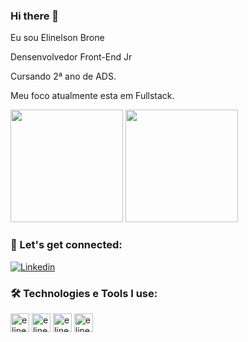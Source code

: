 ### Hi there 👋

Eu sou Elinelson Brone

Densenvolvedor Front-End Jr

Cursando 2ª ano de ADS.

Meu foco atualmente esta em Fullstack.

<div>
  
  <img height="180em" src="https://github-readme-stats.vercel.app/api?username=elinelsonbrone&theme=nightowl&show_icons=true"/>
  <img height="180em" widht="100em" src="https://github-readme-stats.vercel.app/api/top-langs/?username=elinelsonbrone&layout=compact&theme=nightowl"/>
  
  </div>

###  Let's get connected:  

[![Linkedin](https://img.shields.io/badge/LinkedIn-0077B5?style=for-the-badge&logo=linkedin&logoColor=white)](https://www.linkedin.com/in/elinelson-brone)

### 🛠 Technologies e Tools I use:

<div>
  <img align="center" alt="elinelson-html" height="30" widht="40" 
       src="https://cdn.jsdelivr.net/gh/devicons/devicon/icons/html5/html5-original.svg"/>
   <img align="center" alt="elinelson-css" height="30" widht="40" 
       src="https://cdn.jsdelivr.net/gh/devicons/devicon/icons/css3/css3-original.svg"/>
   <img align="center" alt="elinelson-css" height="30" widht="40" 
       src="https://cdn.jsdelivr.net/gh/devicons/devicon/icons/javascript/javascript-original.svg"/>
   <img align="center" alt="elinelson-java" height="30" widht="40" src="https://cdn.jsdelivr.net/gh/devicons/devicon/icons/java/java-original.svg"/>
 
  </div>
 
